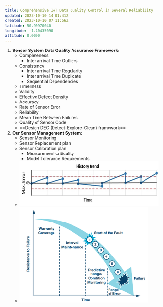 ```yaml
---
title: Comprehensive IoT Data Quality Control in Several Reliability
updated: 2023-10-10 14:01:41Z
created: 2023-10-10 07:11:56Z
latitude: 50.90970040
longitude: -1.40435090
altitude: 0.0000
---
```


1.  **Sensor System Data Quality Assurance Framework:**
    - Completeness
        - Inter arrival Time Outliers
    - Consistency
        - Inter arrival Time Regularity
        - Inter arrival Time Duplicate
        - Sequential Dependencies
    - Timeliness
    - Validity
    - Effective Defect Density
    - Accuracy
    - Rate of Sensor Error
    - Reliability
    - Mean Time Between Failures
    - Quality of Sensor Code
    - ==Design DEC (Detect-Explore-Clean) framework==
2.  **Our Sensor Management System:**
    - Sensor Monitoring
    - Sensor Replacement plan
    - Sensor Calibration plan
        - Measurement criticality
        - Model Tolerance Requirements
    - <img src="../../_resources/0a2c39a8dc4948dc649b57a8454b2e94-5.png" alt="0a2c39a8dc4948dc649b57a8454b2e94.png" width="586" height="148" class="jop-noMdConv">
    - <img src="../../_resources/70e205f6d5da03d1105faf381b3fceaf-5.png" alt="70e205f6d5da03d1105faf381b3fceaf.png" width="422" height="314" class="jop-noMdConv">